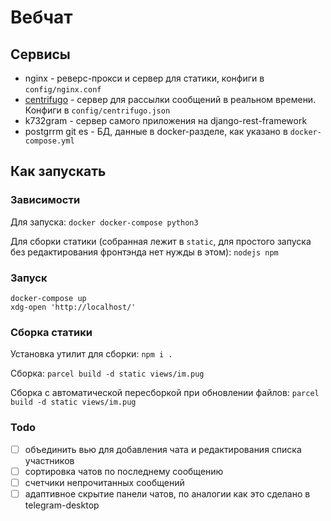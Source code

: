 # Вебчат


## Сервисы

- nginx - реверс-прокси и сервер для статики, конфиги в `config/nginx.conf`
- [centrifugo](https://centrifugal.github.io/centrifugo/) - сервер для рассылки сообщений в реальном времени. Конфиги в `config/centrifugo.json`
- k732gram - сервер самого приложения на django-rest-framework
- postgrrm git es - БД, данные в docker-разделе, как указано в `docker-compose.yml`

## Как запускать

### Зависимости

Для запуска:
`docker docker-compose python3`

Для сборки статики (собранная лежит в `static`, для простого запуска без редактирования фронтэнда нет нужды в этом):
`nodejs npm` 

### Запуск

```
docker-compose up
xdg-open 'http://localhost/'
```

### Сборка статики

Установка утилит для сборки:
`npm i .`

Сборка:
`parcel build -d static views/im.pug`

Сборка с автоматической пересборкой при обновлении файлов:
`parcel build -d static views/im.pug`

### Todo
 - [ ] объединить вью для добавления чата и редактирования списка участников
 - [ ] сортировка чатов по последнему сообщению
 - [ ] счетчики непрочитанных сообщений
 - [ ] адаптивное скрытие панели чатов, по аналогии как это сделано в telegram-desktop
